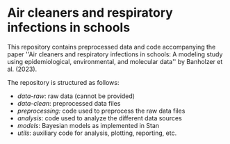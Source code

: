 # Air cleaners and respiratory infections in schools

This repository contains preprocessed data and code accompanying the paper ''Air cleaners and respiratory infections in schools: A modeling study using epidemiological, environmental, and molecular data'' by Banholzer et al. (2023).

The repository is structured as follows:
- *data-raw*: raw data (cannot be provided)
- *data-clean*: preprocessed data files
- *preprocessing:* code used to preprocess the raw data files
- *analysis*: code used to analyze the different data sources
- *models*: Bayesian models as implemented in Stan
- *utils*: auxiliary code for analysis, plotting, reporting, etc.
